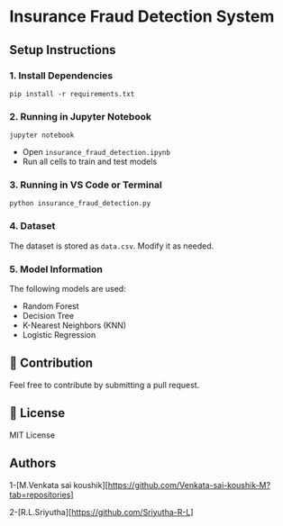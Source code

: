 # Insurance Fraud Detection System

## Setup Instructions

### 1. Install Dependencies
```
pip install -r requirements.txt
```

### 2. Running in Jupyter Notebook
```
jupyter notebook
```
- Open `insurance_fraud_detection.ipynb`
- Run all cells to train and test models

### 3. Running in VS Code or Terminal
```
python insurance_fraud_detection.py
```

### 4. Dataset
The dataset is stored as `data.csv`. Modify it as needed.

### 5. Model Information
The following models are used:
- Random Forest
- Decision Tree
- K-Nearest Neighbors (KNN)
- Logistic Regression

## 📌 Contribution  
Feel free to contribute by submitting a pull request.  

## 📜 License  
MIT License  

## Authors
1-[M.Venkata sai koushik][https://github.com/Venkata-sai-koushik-M?tab=repositories]

2-[R.L.Sriyutha][https://github.com/Sriyutha-R-L]
